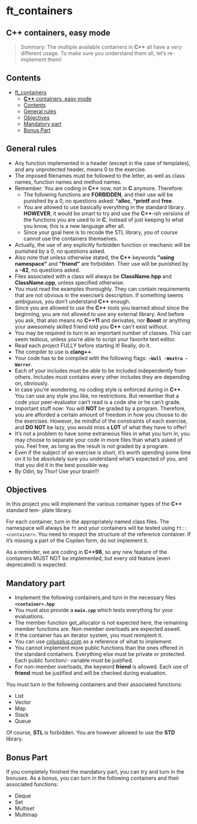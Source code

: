 # ft_containers

## **C++** containers, easy mode

> Summary: The multiple available containers in **C++** all have a very different usage. To make sure you understand them all, let’s re-implement them!

## Contents

- [ft_containers](#ft_containers)
  - [**C++** containers, easy mode](#c-containers-easy-mode)
  - [Contents](#contents)
  - [General rules](#general-rules)
  - [Objectives](#objectives)
  - [Mandatory part](#mandatory-part)
  - [Bonus Part](#bonus-part)

## General rules

- Any function implemented in a header (except in the case of templates), and any unprotected header, means 0 to the exercise.
- The imposed filenames must be followed to the letter, as well as class names, function names and method names.
- Remember: You are coding in **C++** now, not in **C** anymore. Therefore:
  - The following functions are **FORBIDDEN**, and their use will be punished by a 0, no questions asked: ***alloc**, ***printf** and **free**.
  - You are allowed to use basically everything in the standard library. **HOWEVER**, it would be smart to try and use the **C++**-ish versions of the functions you are used to in **C**, instead of just keeping to what you know, this is a new language after all.
  - Since your goal here is to recode the STL library, you of course cannot use the containers themselves.
- Actually, the use of any explicitly forbidden function or mechanic will be punished by a 0, no questions asked.
- Also note that unless otherwise stated, the **C++** keywords **"using namespace"** and **"friend"** are forbidden. Their use will be punished by a **-42**, no questions asked.
- Files associated with a class will always be **ClassName.hpp** and **ClassName.cpp**, unless specified otherwise.
- You must read the examples thoroughly. They can contain requirements that are not obvious in the exercise’s description. If something seems ambiguous, you don’t understand **C++** enough.
- Since you are allowed to use the **C++** tools you learned about since the beginning, you are not allowed to use any external library. And before you ask, that also means no **C++11** and derivates, nor **Boost** or anything your awesomely skilled friend told you **C++** can’t exist without.
- You may be required to turn in an important number of classes. This can seem tedious, unless you’re able to script your favorite text editor.
- Read each project FULLY before starting it! Really, do it.
- The compiler to use is **clang++**.
- Your code has to be compiled with the following flags: **`-Wall -Wextra -Werror`**.
- Each of your includes must be able to be included independently from others. Includes must contains every other includes they are depending on, obviously.
- In case you’re wondering, no coding style is enforced during in **C++**. You can use any style you like, no restrictions. But remember that a code your peer-evaluator can’t read is a code she or he can’t grade.
- Important stuff now: You will **NOT** be graded by a program. Therefore, you are afforded a certain amount of freedom in how you choose to do the exercises. However, be mindful of the constraints of each exercise, and **DO NOT** be lazy, you would miss a **LOT** of what they have to offer!
- It’s not a problem to have some extraneous files in what you turn in, you may choose to separate your code in more files than what’s asked of you. Feel free, as long as the result is not graded by a program.
- Even if the subject of an exercise is short, it’s worth spending some time on it to be absolutely sure you understand what’s expected of you, and that you did it in the best possible way.
- By Odin, by Thor! Use your brain!!!

## Objectives

In this project you will implement the various container types of the **C++** standard tem- plate library.

For each container, turn in the appropriately named class files. The namespace will always be `ft` and your containers will be tested using `ft::<container>`. You need to respect the structure of the reference container. If it’s missing a part of the Coplien form, do not implement it.

As a reminder, we are coding in **C++98**, so any new feature of the containers MUST NOT be implemented, but every old feature (even deprecated) is expected.

## Mandatory part

- Implement the following containers,and turn in the necessary files **`<container>.hpp`**
- You must also provide a **`main.cpp`** which tests everything for your evaluations.
- The member function get_allocator is not expected here, the remaining member functions are. Non-member overloads are expected aswell.
- If the container has an iterator system, you must reimplent it.
- You can use [cplusplus.com](https://www.cplusplus.com/) as a reference of what to implement.
- You cannot implement more public functions than the ones offered in the standard containers. Everything else must be private or protected. Each public function/- variable must be justified.
- For non-member overloads, the keyword **friend** is allowed. Each use of **friend** must be justified and will be checked during evaluation.

You must turn in the following containers and their associated functions:

- List
- Vector
- Map
- Stack
- Queue

Of course, **STL** is forbidden. You are however allowed to use the **STD** library.

## Bonus Part

If you completely finished the mandatory part, you can try and turn in the bonuses.
As a bonus, you can turn in the following containers and their associated functions:

- Deque
- Set
- Multiset
- Multimap
